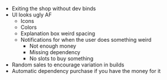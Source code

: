 - Exiting the shop without dev binds
- UI looks ugly AF
	- Icons
	- Colors
	- Explanation box weird spacing
	- Notifications for when the user does something weird
		- Not enough money
		- Missing dependency
		- No slots to buy something
- Random sales to encourage variation in builds
- Automatic dependency purchase if you have the money for it